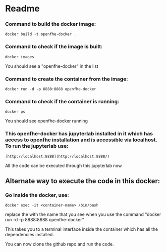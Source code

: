 # Readme

### Command to build the docker image:

```docker
docker build -t openfhe-docker .
```

### Command to check if the image is built:

```docker
docker images
```

You should see a "openfhe-docker" in the list

### Command to create the container from the image:

```docker
docker run -d -p 8888:8888 openfhe-docker
```

### Command to check if the container is running:

```docker
docker ps
```

You should see openfhe-docker running

### This openfhe-docker has jupyterlab installed in it which has access to openfhe installation and is accessible via localhost. To run the jupyterlab use:

```docker
[http://localhost:8888](http://localhost:8888/)
```

All the code can be executed through this jupyterlab now

## Alternate way to execute the code in this docker:

### Go inside the docker, use:

```docker
docker exec -it <container-name> /bin/bash
```

replace the <container-name> with the name that you see when you use the command "docker run -d -p 8888:8888 openfhe-docker"

This takes you to a terminal interface inside the container which has all the dependencies installed.

You can now clone the github repo and run the code.